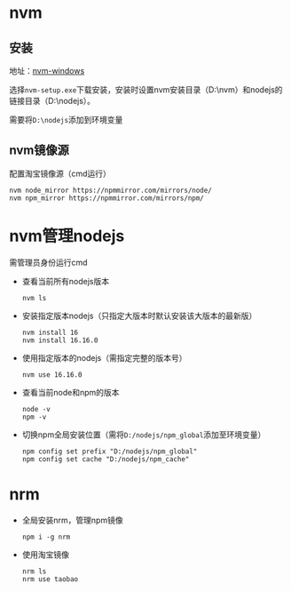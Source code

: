 # nvm

## 安装

地址：[nvm-windows](https://github.com/coreybutler/nvm-windows/releases)

选择`nvm-setup.exe`下载安装，安装时设置nvm安装目录（D:\nvm）和nodejs的链接目录（D:\nodejs）。

需要将`D:\nodejs`添加到环境变量

## nvm镜像源

配置淘宝镜像源（cmd运行）

```
nvm node_mirror https://npmmirror.com/mirrors/node/
nvm npm_mirror https://npmmirror.com/mirrors/npm/
```

# nvm管理nodejs

需管理员身份运行cmd

- 查看当前所有nodejs版本

  ```
  nvm ls
  ```

- 安装指定版本nodejs（只指定大版本时默认安装该大版本的最新版）

  ```
  nvm install 16
  nvm install 16.16.0
  ```

- 使用指定版本的nodejs（需指定完整的版本号）

  ```
  nvm use 16.16.0
  ```

- 查看当前node和npm的版本

  ```
  node -v
  npm -v
  ```

- 切换npm全局安装位置（需将`D:/nodejs/npm_global`添加至环境变量）

  ```
  npm config set prefix "D:/nodejs/npm_global"
  npm config set cache "D:/nodejs/npm_cache"
  ```

# nrm

- 全局安装nrm，管理npm镜像

  ```
  npm i -g nrm
  ```

- 使用淘宝镜像

  ```
  nrm ls
  nrm use taobao
  ```
